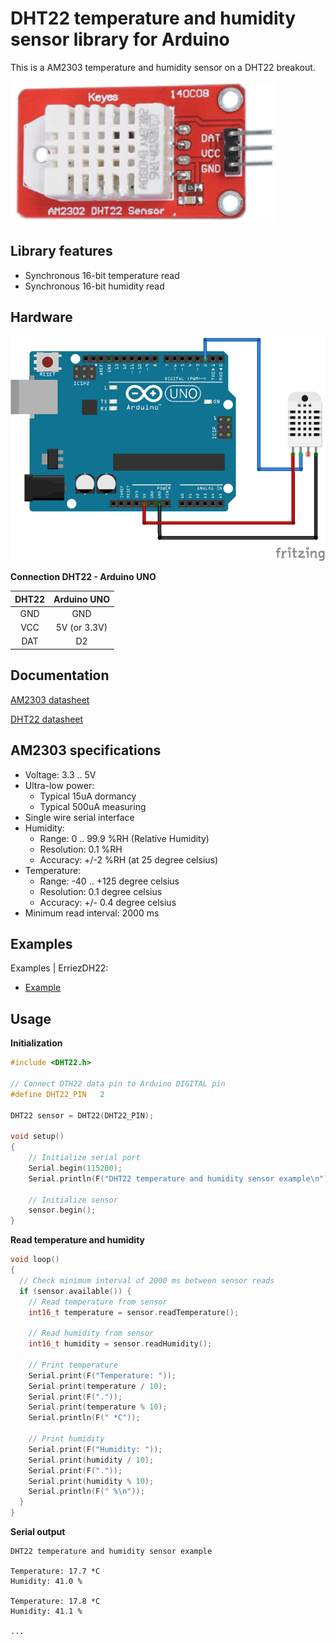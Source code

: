 # DHT22 temperature and humidity sensor library for Arduino

This is a AM2303 temperature and humidity sensor on a DHT22 breakout.

![AM2302 DHT22 sensor](https://raw.githubusercontent.com/Erriez/ErriezDHT22/master/extras/AM2302_DHT22_sensor.png)



## Library features

- Synchronous 16-bit temperature read
- Synchronous 16-bit humidity read



## Hardware

![Schematic DHT22 and Arduino UNO](https://raw.githubusercontent.com/Erriez/ErriezDHT22/master/extras/DHT22_Arduino_UNO.png)

**Connection DHT22 - Arduino UNO**

| DHT22 | Arduino UNO  |
| :---: | :----------: |
|  GND  |     GND      |
|  VCC  | 5V (or 3.3V) |
|  DAT  |      D2      |



## Documentation

[AM2303 datasheet](http://www.aosong.com/asp_bin/Products/en/AM2303.pdf)

[DHT22 datasheet](https://www.google.com/search?q=DHT22+datasheet)



## AM2303 specifications

- Voltage: 3.3 .. 5V
- Ultra-low power:
  - Typical 15uA dormancy
  - Typical 500uA measuring
- Single wire serial interface
- Humidity:
  - Range: 0 .. 99.9 %RH (Relative Humidity)
  - Resolution:  0.1 %RH
  - Accuracy: +/-2 %RH (at 25 degree celsius)
- Temperature:
  - Range: -40 .. +125 degree celsius
  - Resolution: 0.1 degree celsius
  - Accuracy: +/- 0.4 degree celsius
- Minimum read interval: 2000 ms



## Examples

Examples | ErriezDH22:

* [Example](https://github.com/Erriez/ErriezDHT22/blob/master/examples/Example/Example.ino)



## Usage

**Initialization**

```c++
#include <DHT22.h>

// Connect DTH22 data pin to Arduino DIGITAL pin
#define DHT22_PIN   2

DHT22 sensor = DHT22(DHT22_PIN);

void setup()
{
    // Initialize serial port
    Serial.begin(115200);
    Serial.println(F("DHT22 temperature and humidity sensor example\n"));
    
    // Initialize sensor
  	sensor.begin();
}
```



**Read temperature and humidity**

```c++
void loop()
{
  // Check minimum interval of 2000 ms between sensor reads
  if (sensor.available()) {
    // Read temperature from sensor
    int16_t temperature = sensor.readTemperature();

    // Read humidity from sensor
    int16_t humidity = sensor.readHumidity();

    // Print temperature
    Serial.print(F("Temperature: "));
    Serial.print(temperature / 10);
    Serial.print(F("."));
    Serial.print(temperature % 10);
    Serial.println(F(" *C"));

    // Print humidity
    Serial.print(F("Humidity: "));
    Serial.print(humidity / 10);
    Serial.print(F("."));
    Serial.print(humidity % 10);
    Serial.println(F(" %\n"));
  }
}
```



**Serial output**

```
DHT22 temperature and humidity sensor example

Temperature: 17.7 *C
Humidity: 41.0 %

Temperature: 17.8 *C
Humidity: 41.1 %

...
```

